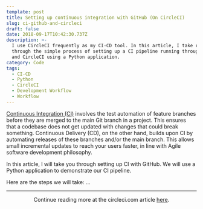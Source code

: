 ```yaml
---
template: post
title: Setting up continuous integration with GitHub (On CircleCI)
slug: ci-github-and-circleci
draft: false
date: 2018-09-17T10:42:30.737Z
description: >-
  I use CircleCI frequently as my CI-CD tool. In this article, I take readers
  through the simple process of setting up a CI pipeline running through Github
  and CircleCI using a Python application.
category: Code
tags:
  - CI-CD
  - Python
  - CircleCI
  - Development Workflow
  - Workflow
---
```

[Continuous Integration (CI)](https://circleci.com/continuous-integration/) involves the test automation of feature branches before they are merged to the main Git branch in a project. This ensures that a codebase does not get updated with changes that could break something. Continuous Delivery (CD), on the other hand, builds upon CI by automating releases of these branches and/or the main branch. This allows small incremental updates to reach your users faster, in line with Agile software development philosophy.

In this article, I will take you through setting up CI with GitHub. We will use a Python application to demonstrate our CI pipeline.

Here are the steps we will take: ...

---
<center>
Continue reading more at the circleci.com article <a href="https://circleci.com/blog/setting-up-continuous-integration-with-github/" target="_blank">here</a>.
